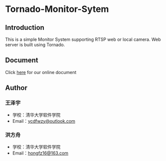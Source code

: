 # Tornado-Monitor-Sytem

## Introduction
This is a simple Monitor System supporting RTSP web or local camera. Web server is built using Tornado.

## Document
Click [here](https://shimo.im/docs/N05TjRb9sF8BxXLS) for our online document

## Author
### 王泽宇
* 学校：清华大学软件学院
* Email：ycdfwzy@outlook.com

### 洪方舟
* 学校：清华大学软件学院
* Email：hongfz16@163.com